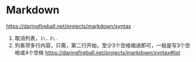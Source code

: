 # Markdown

https://daringfireball.net/projects/markdown/syntax

1. 取消列表，`1\.` `2\.`
2. 列表项多行内容，只需，第二行开始，至少3个空格缩进即可，一般是写3个空格或4个空格 https://daringfireball.net/projects/markdown/syntax#list
